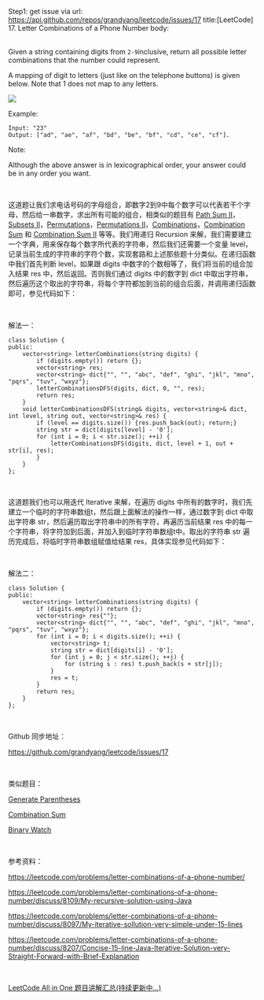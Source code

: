 Step1: get issue via url: https://api.github.com/repos/grandyang/leetcode/issues/17 
 title:[LeetCode] 17. Letter Combinations of a Phone Number 
 body:  
  

Given a string containing digits from `2-9`inclusive, return all possible letter combinations that the number could represent.

A mapping of digit to letters (just like on the telephone buttons) is given below. Note that 1 does not map to any letters.

![](http://upload.wikimedia.org/wikipedia/commons/thumb/7/73/Telephone-keypad2.svg/200px-Telephone-keypad2.svg.png)

Example:
    
    
    Input: "23"
    Output: ["ad", "ae", "af", "bd", "be", "bf", "cd", "ce", "cf"].
    

Note:

Although the above answer is in lexicographical order, your answer could be in any order you want.

 

这道题让我们求电话号码的字母组合，即数字2到9中每个数字可以代表若干个字母，然后给一串数字，求出所有可能的组合，相类似的题目有 [Path Sum II](http://www.cnblogs.com/grandyang/p/4042156.html)，[Subsets II](http://www.cnblogs.com/grandyang/p/4310964.html)，[Permutations](http://www.cnblogs.com/grandyang/p/4358848.html)，[Permutations II](http://www.cnblogs.com/grandyang/p/4359825.html)，[Combinations](http://www.cnblogs.com/grandyang/p/4332522.html)，[Combination Sum](http://www.cnblogs.com/grandyang/p/4419259.html) 和 [Combination Sum II](http://www.cnblogs.com/grandyang/p/4419386.html) 等等。我们用递归 Recursion 来解，我们需要建立一个字典，用来保存每个数字所代表的字符串，然后我们还需要一个变量 level，记录当前生成的字符串的字符个数，实现套路和上述那些题十分类似。在递归函数中我们首先判断 level，如果跟 digits 中数字的个数相等了，我们将当前的组合加入结果 res 中，然后返回。否则我们通过 digits 中的数字到 dict 中取出字符串，然后遍历这个取出的字符串，将每个字符都加到当前的组合后面，并调用递归函数即可，参见代码如下：

 

解法一：
    
    
    class Solution {
    public:
        vector<string> letterCombinations(string digits) {
            if (digits.empty()) return {};
            vector<string> res;
            vector<string> dict{"", "", "abc", "def", "ghi", "jkl", "mno", "pqrs", "tuv", "wxyz"};
            letterCombinationsDFS(digits, dict, 0, "", res);
            return res;
        }
        void letterCombinationsDFS(string& digits, vector<string>& dict, int level, string out, vector<string>& res) {
            if (level == digits.size()) {res.push_back(out); return;}
            string str = dict[digits[level] - '0'];
            for (int i = 0; i < str.size(); ++i) {
                letterCombinationsDFS(digits, dict, level + 1, out + str[i], res);
            }
        }
    }; 

 

这道题我们也可以用迭代 Iterative 来解，在遍历 digits 中所有的数字时，我们先建立一个临时的字符串数组t，然后跟上面解法的操作一样，通过数字到 dict 中取出字符串 str，然后遍历取出字符串中的所有字符，再遍历当前结果 res 中的每一个字符串，将字符加到后面，并加入到临时字符串数组t中。取出的字符串 str 遍历完成后，将临时字符串数组赋值给结果 res，具体实现参见代码如下：

 

解法二：
    
    
    class Solution {
    public:
        vector<string> letterCombinations(string digits) {
            if (digits.empty()) return {};
            vector<string> res{""};
            vector<string> dict{"", "", "abc", "def", "ghi", "jkl", "mno", "pqrs", "tuv", "wxyz"};
            for (int i = 0; i < digits.size(); ++i) {
                vector<string> t;
                string str = dict[digits[i] - '0'];
                for (int j = 0; j < str.size(); ++j) {
                    for (string s : res) t.push_back(s + str[j]);
                }
                res = t;
            }
            return res;
        }
    };

 

Github 同步地址：

<https://github.com/grandyang/leetcode/issues/17>

 

类似题目：

[Generate Parentheses](http://www.cnblogs.com/grandyang/p/4444160.html)

[Combination Sum](http://www.cnblogs.com/grandyang/p/4419259.html)

[Binary Watch](http://www.cnblogs.com/grandyang/p/5896454.html)

 

参考资料：

<https://leetcode.com/problems/letter-combinations-of-a-phone-number/>

<https://leetcode.com/problems/letter-combinations-of-a-phone-number/discuss/8109/My-recursive-solution-using-Java>

<https://leetcode.com/problems/letter-combinations-of-a-phone-number/discuss/8097/My-iterative-sollution-very-simple-under-15-lines>

<https://leetcode.com/problems/letter-combinations-of-a-phone-number/discuss/8207/Concise-15-line-Java-Iterative-Solution-very-Straight-Forward-with-Brief-Explanation>

 

[LeetCode All in One 题目讲解汇总(持续更新中...)](http://www.cnblogs.com/grandyang/p/4606334.html)
